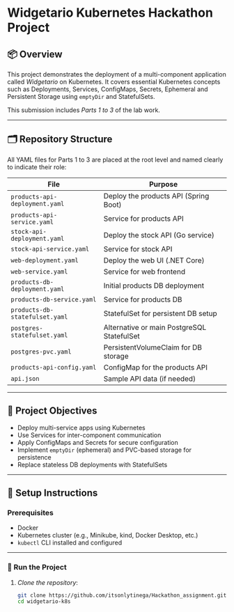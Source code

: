 # Widgetario Kubernetes Hackathon Project

## 📦 Overview

This project demonstrates the deployment of a multi-component application called *Widgetario* on Kubernetes. It covers essential Kubernetes concepts such as Deployments, Services, ConfigMaps, Secrets, Ephemeral and Persistent Storage using `emptyDir` and StatefulSets.

This submission includes *Parts 1 to 3* of the lab work.         

---

## 🗂️ Repository Structure

All YAML files for Parts 1 to 3 are placed at the root level and named clearly to indicate their role:        

| File                           | Purpose                                      |
|--------------------------------|----------------------------------------------|
| `products-api-deployment.yaml` | Deploy the products API (Spring Boot)        |
| `products-api-service.yaml`    | Service for products API                     |
| `stock-api-deployment.yaml`    | Deploy the stock API (Go service)            |
| `stock-api-service.yaml`       | Service for stock API                        |
| `web-deployment.yaml`          | Deploy the web UI (.NET Core)                |
| `web-service.yaml`             | Service for web frontend                     |
| `products-db-deployment.yaml`  | Initial products DB deployment               |
| `products-db-service.yaml`     | Service for products DB                      |
| `products-db-statefulset.yaml` | StatefulSet for persistent DB setup          |
| `postgres-statefulset.yaml`    | Alternative or main PostgreSQL StatefulSet   |
| `postgres-pvc.yaml`            | PersistentVolumeClaim for DB storage         |
| `products-api-config.yaml`     | ConfigMap for the products API               |
| `api.json`                     | Sample API data (if needed)                  |

---

## 🎯 Project Objectives

- Deploy multi-service apps using Kubernetes              
- Use Services for inter-component communication                             
- Apply ConfigMaps and Secrets for secure configuration                             
- Implement `emptyDir` (ephemeral) and PVC-based storage for persistence              
- Replace stateless DB deployments with StatefulSets
                
---

## 🔧 Setup Instructions

### Prerequisites

- Docker
- Kubernetes cluster (e.g., Minikube, kind, Docker Desktop, etc.)
- `kubectl` CLI installed and configured

---

### 🚀 Run the Project                

1. *Clone the repository*:

   ```bash
   git clone https://github.com/itsonlytinega/Hackathon_assignment.git
   cd widgetario-k8s
